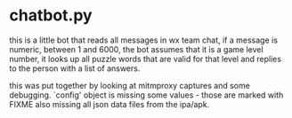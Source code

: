 # chatbot.py

this is a little bot that reads all messages in wx team chat,
if a message is numeric, between 1 and 6000,
the bot assumes that it is a game level number,
it looks up all puzzle words that are valid for that level and
replies to the person with a list of answers.

this was put together by looking at mitmproxy captures and some debugging.
`config' object is missing some values - those are marked with FIXME
also missing all json data files from the ipa/apk.
